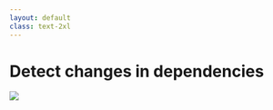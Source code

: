 ```yaml
---
layout: default
class: text-2xl
---
```


# Detect **changes** in dependencies

<img src="/images/03-what-03.png" class="code h-full m-auto" />
